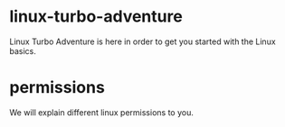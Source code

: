 # linux-turbo-adventure
Linux Turbo Adventure is here in order to get you started with the Linux basics.

# permissions
We will explain different linux permissions to you.
